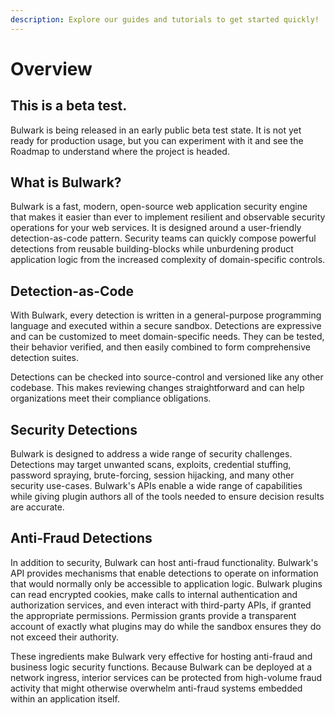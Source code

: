 ```yaml
---
description: Explore our guides and tutorials to get started quickly!
---
```


# Overview

## This is a beta test.

Bulwark is being released in an early public beta test state. It is not yet ready for production usage, but you can experiment with it and see the Roadmap to understand where the project is headed.

## What is Bulwark?

Bulwark is a fast, modern, open-source web application security engine that makes it easier than ever to implement resilient and observable security operations for your web services. It is designed around a user-friendly detection-as-code pattern. Security teams can quickly compose powerful detections from reusable building-blocks while unburdening product application logic from the increased complexity of domain-specific controls.

## Detection-as-Code

With Bulwark, every detection is written in a general-purpose programming language and executed within a secure sandbox. Detections are expressive and can be customized to meet domain-specific needs. They can be tested, their behavior verified, and then easily combined to form comprehensive detection suites.

Detections can be checked into source-control and versioned like any other codebase. This makes reviewing changes straightforward and can help organizations meet their compliance obligations.

## Security Detections

Bulwark is designed to address a wide range of security challenges. Detections may target unwanted scans, exploits, credential stuffing, password spraying, brute-forcing, session hijacking, and many other security use-cases. Bulwark's APIs enable a wide range of capabilities while giving plugin authors all of the tools needed to ensure decision results are accurate.

## Anti-Fraud Detections

In addition to security, Bulwark can host anti-fraud functionality. Bulwark's API provides mechanisms that enable detections to operate on information that would normally only be accessible to application logic. Bulwark plugins can read encrypted cookies, make calls to internal authentication and authorization services, and even interact with third-party APIs, if granted the appropriate permissions. Permission grants provide a transparent account of exactly what plugins may do while the sandbox ensures they do not exceed their authority.

These ingredients make Bulwark very effective for hosting anti-fraud and business logic security functions. Because Bulwark can be deployed at a network ingress, interior services can be protected from high-volume fraud activity that might otherwise overwhelm anti-fraud systems embedded within an application itself.





